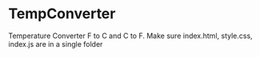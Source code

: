 # TempConverter
Temperature Converter F to C and C to F.
Make sure index.html, style.css, index.js are in a single folder
